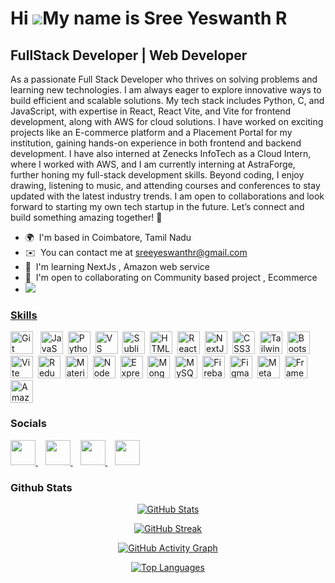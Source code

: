 Hi ![](https://user-images.githubusercontent.com/18350557/176309783-0785949b-9127-417c-8b55-ab5a4333674e.gif)My name is Sree Yeswanth R
=======================================================================================================================================

FullStack Developer | Web Developer
-----------------------------------

As a passionate Full Stack Developer who thrives on solving problems and learning new technologies. I am always eager to explore innovative ways to build efficient and scalable solutions. My tech stack includes Python, C, and JavaScript, with expertise in React, React Vite, and Vite for frontend development, along with AWS for cloud solutions. I have worked on exciting projects like an E-commerce platform and a Placement Portal for my institution, gaining hands-on experience in both frontend and backend development. I have also interned at Zenecks InfoTech as a Cloud Intern, where I worked with AWS, and I am currently interning at AstraForge, further honing my full-stack development skills. Beyond coding, I enjoy drawing, listening to music, and attending courses and conferences to stay updated with the latest industry trends. I am open to collaborations and look forward to starting my own tech startup in the future. Let’s connect and build something amazing together! 🚀

*   🌍  I'm based in Coimbatore, Tamil Nadu
*   ✉️  You can contact me at [sreeyeswanthr@gmail.com](mailto:sreeyeswanthr@gmail.com)
*   🧠  I'm learning NextJs , Amazon web service
*   🤝  I'm open to collaborating on Community based project , Ecommerce
* <a href="https://www.github.com/SREEYESWANTH-R" target="_blank" rel="noreferrer"><img src="https://img.shields.io/github/followers/SREEYESWANTH-R?logo=github&style=for-the-badge&color=84cc16&labelColor=000000" />

### Skills 
<p align="left">
<a href="https://git-scm.com/" target="_blank" rel="noreferrer"><img src="https://raw.githubusercontent.com/danielcranney/readme-generator/main/public/icons/skills/git-colored.svg" width="36" height="36" alt="Git" /></a>&nbsp;&nbsp;
<a href="https://developer.mozilla.org/en-US/docs/Web/JavaScript" target="_blank" rel="noreferrer"><img src="https://raw.githubusercontent.com/danielcranney/readme-generator/main/public/icons/skills/javascript-colored.svg" width="36" height="36" alt="JavaScript" /></a>&nbsp;&nbsp;<a href="https://www.python.org/" target="_blank" rel="noreferrer"><img src="https://raw.githubusercontent.com/danielcranney/readme-generator/main/public/icons/skills/python-colored.svg" width="36" height="36" alt="Python" /></a>&nbsp;&nbsp;<a href="https://code.visualstudio.com/" target="_blank" rel="noreferrer"><img src="https://raw.githubusercontent.com/danielcranney/readme-generator/main/public/icons/skills/visualstudiocode.svg" width="36" height="36" alt="VS Code" /></a>&nbsp;&nbsp;<a href="https://www.sublimetext.com/index2" target="_blank" rel="noreferrer"><img src="https://raw.githubusercontent.com/danielcranney/readme-generator/main/public/icons/skills/sublimetext.svg" width="36" height="36" alt="Sublime Text" /></a>&nbsp;&nbsp;<a href="https://developer.mozilla.org/en-US/docs/Glossary/HTML5" target="_blank" rel="noreferrer"><img src="https://raw.githubusercontent.com/danielcranney/readme-generator/main/public/icons/skills/html5-colored.svg" width="36" height="36" alt="HTML5" /></a>&nbsp;&nbsp;<a href="https://reactjs.org/" target="_blank" rel="noreferrer"><img src="https://raw.githubusercontent.com/danielcranney/readme-generator/main/public/icons/skills/react-colored.svg" width="36" height="36" alt="React" /></a>&nbsp;&nbsp;<a href="https://nextjs.org/docs" target="_blank" rel="noreferrer"><img src="https://raw.githubusercontent.com/danielcranney/readme-generator/main/public/icons/skills/nextjs-colored.svg" width="36" height="36" alt="NextJs" /></a>&nbsp;&nbsp;<a href="https://www.w3.org/TR/CSS/#css" target="_blank" rel="noreferrer"><img src="https://raw.githubusercontent.com/danielcranney/readme-generator/main/public/icons/skills/css3-colored.svg" width="36" height="36" alt="CSS3" /></a>&nbsp;&nbsp;<a href="https://tailwindcss.com/" target="_blank" rel="noreferrer"><img src="https://raw.githubusercontent.com/danielcranney/readme-generator/main/public/icons/skills/tailwindcss-colored.svg" width="36" height="36" alt="TailwindCSS" /></a>&nbsp;&nbsp;<a href="https://getbootstrap.com/" target="_blank" rel="noreferrer"><img src="https://raw.githubusercontent.com/danielcranney/readme-generator/main/public/icons/skills/bootstrap-colored.svg" width="36" height="36" alt="Bootstrap" /></a>&nbsp;&nbsp;<a href="https://vitejs.dev/" target="_blank" rel="noreferrer"><img src="https://raw.githubusercontent.com/danielcranney/readme-generator/main/public/icons/skills/vite-colored.svg" width="36" height="36" alt="Vite" /></a>&nbsp;&nbsp;<a href="https://redux.js.org/" target="_blank" rel="noreferrer"><img src="https://raw.githubusercontent.com/danielcranney/readme-generator/main/public/icons/skills/redux-colored.svg" width="36" height="36" alt="Redux" /></a>&nbsp;&nbsp;<a href="https://mui.com/" target="_blank" rel="noreferrer"><img src="https://raw.githubusercontent.com/danielcranney/readme-generator/main/public/icons/skills/materialui-colored.svg" width="36" height="36" alt="Material UI" /></a>&nbsp;&nbsp;<a href="https://nodejs.org/en/" target="_blank" rel="noreferrer"><img src="https://raw.githubusercontent.com/danielcranney/readme-generator/main/public/icons/skills/nodejs-colored.svg" width="36" height="36" alt="NodeJS" /></a>&nbsp;&nbsp;<a href="https://expressjs.com/" target="_blank" rel="noreferrer"><img src="https://raw.githubusercontent.com/danielcranney/readme-generator/main/public/icons/skills/express-colored.svg" width="36" height="36" alt="Express" /></a>&nbsp;&nbsp;<a href="https://www.mongodb.com/" target="_blank" rel="noreferrer"><img src="https://raw.githubusercontent.com/danielcranney/readme-generator/main/public/icons/skills/mongodb-colored.svg" width="36" height="36" alt="MongoDB" /></a>&nbsp;&nbsp;<a href="https://www.mysql.com/" target="_blank" rel="noreferrer"><img src="https://raw.githubusercontent.com/danielcranney/readme-generator/main/public/icons/skills/mysql-colored.svg" width="36" height="36" alt="MySQL" /></a>&nbsp;&nbsp;<a href="https://firebase.google.com/" target="_blank" rel="noreferrer"><img src="https://raw.githubusercontent.com/danielcranney/readme-generator/main/public/icons/skills/firebase-colored.svg" width="36" height="36" alt="Firebase" /></a>&nbsp;&nbsp;<a href="https://www.figma.com/" target="_blank" rel="noreferrer"><img src="https://raw.githubusercontent.com/danielcranney/readme-generator/main/public/icons/skills/figma-colored.svg" width="36" height="36" alt="Figma" /></a>&nbsp;&nbsp;<a href="https://metamask.io/" target="_blank" rel="noreferrer"><img src="https://raw.githubusercontent.com/danielcranney/readme-generator/main/public/icons/skills/metamask-colored.svg" width="36" height="36" alt="MetaMask" /></a>&nbsp;&nbsp;<a href="https://framer.com" target="_blank" rel="noreferrer"><img src="https://raw.githubusercontent.com/danielcranney/readme-generator/main/public/icons/skills/framer-colored.svg" width="36" height="36" alt="Framer" /></a>&nbsp;&nbsp;<a href="https://aws.amazon.com" target="_blank" rel="noreferrer"><img src="https://raw.githubusercontent.com/danielcranney/readme-generator/main/public/icons/skills/aws-colored.svg" width="36" height="36" alt="Amazon Web Services" /></a>
</p>

### Socials
<p align="left"> <a href="https://www.github.com/SREEYESWANTH-R" target="_blank" rel="noreferrer"> <img src="https://raw.githubusercontent.com/danielcranney/readme-generator/main/public/icons/socials/github.svg" width="40" height="40" /> </a>&nbsp;&nbsp; <a href="https://www.linkedin.com/in/sree-yeswanth-r" target="_blank" rel="noreferrer"> <img src="https://raw.githubusercontent.com/danielcranney/readme-generator/main/public/icons/socials/linkedin.svg" width="40" height="40" /> </a>&nbsp;&nbsp; <a href="https://www.stackoverflow.com/users/27338026/sree-yeswanth-r" target="_blank" rel="noreferrer"> <img src="https://raw.githubusercontent.com/danielcranney/readme-generator/main/public/icons/socials/stackoverflow.svg" width="40" height="40" /> </a>&nbsp;&nbsp; <a href="https://www.x.com/SreeYeswanthR" target="_blank" rel="noreferrer"> <img src="https://raw.githubusercontent.com/danielcranney/readme-generator/main/public/icons/socials/twitter.svg" width="40" height="40" /> </a> </p>

### Github Stats
<p align="center"> <a href="http://www.github.com/SREEYESWANTH-R"> <img src="https://github-readme-stats.vercel.app/api?username=SREEYESWANTH-R&show_icons=true&count_private=true&title_color=f97316&text_color=ffffff&icon_color=84cc16&bg_color=000000&hide_border=true" alt="GitHub Stats" /> </a> </p> <p align="center"> <a href="http://www.github.com/SREEYESWANTH-R"> <img src="https://github-readme-streak-stats.herokuapp.com/?user=SREEYESWANTH-R&stroke=ffffff&background=000000&ring=f97316&fire=f97316&currStreakNum=ffffff&currStreakLabel=f97316&sideNums=ffffff&sideLabels=ffffff&dates=ffffff&hide_border=true" alt="GitHub Streak" /> </a> </p> <p align="center"> <a href="http://www.github.com/SREEYESWANTH-R"> <img src="https://github-readme-activity-graph.cyclic.app/graph?username=SREEYESWANTH-R&bg_color=000000&color=ffffff&line=84cc16&point=ffffff&area_color=000000&area=true&hide_border=true&custom_title=GitHub%20Commits%20Graph" alt="GitHub Activity Graph" /> </a> </p> <p align="center"> <a href="https://github.com/SREEYESWANTH-R"> <img src="https://github-readme-stats.vercel.app/api/top-langs/?username=SREEYESWANTH-R&langs_count=10&title_color=f97316&text_color=ffffff&icon_color=84cc16&bg_color=000000&hide_border=true&locale=en&custom_title=Top%20Languages" alt="Top Languages" /> </a> </p>
                  
 
